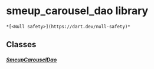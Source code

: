 


# smeup_carousel_dao library






    *[<Null safety>](https://dart.dev/null-safety)*





## Classes

##### [SmeupCarouselDao](../smeup_daos_smeup_carousel_dao/SmeupCarouselDao-class.md)



 















